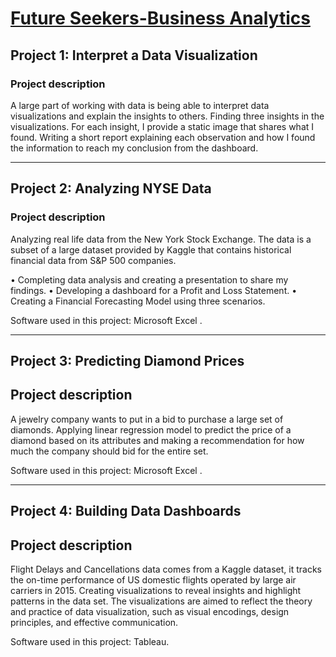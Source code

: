 # [Future Seekers-Business Analytics](https://confirm.udacity.com/CPPY9GTS)



## Project 1: Interpret a Data Visualization

### Project description

A large part of working with data is being able to interpret data visualizations and explain the insights to others. Finding three insights in the visualizations. For each insight, I provide a static image that shares what I found. Writing a short report explaining each observation and how I found the information to reach my conclusion from the dashboard.


-------------------------------------------------


## Project 2: Analyzing NYSE Data

### Project description

Analyzing real life data from the New York Stock Exchange. The data is a subset of a large dataset provided by Kaggle that contains historical financial data from S&P 500 companies.

•	Completing data analysis and creating a presentation to share my findings.
•	Developing a dashboard for a Profit and Loss Statement.
•	Creating a Financial Forecasting Model using three scenarios.

Software used in this project: Microsoft Excel .


-------------------------------------------------


## Project 3: Predicting Diamond Prices

## Project description

A jewelry company wants to put in a bid to purchase a large set of diamonds. Applying linear regression model to predict the price of a diamond based on its attributes and making a recommendation for how much the company should bid for the entire set.

Software used in this project: Microsoft Excel .


-------------------------------------------------


## Project 4: Building Data Dashboards

## Project description

Flight Delays and Cancellations data comes from a Kaggle dataset, it tracks the on-time performance of US domestic flights operated by large air carriers in 2015. Creating visualizations to reveal insights and highlight patterns in the data set. The visualizations are aimed to reflect the theory and practice of data visualization, such as visual encodings, design principles, and effective communication.

Software used in this project: Tableau.
